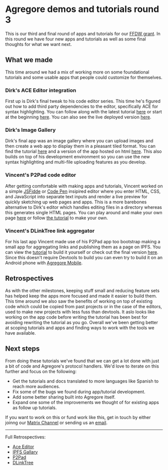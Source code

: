 # Agregore demos and tutorials round 3

This is our third and final round of apps and tutorials for our [FFDW grant](/blog/2023/01/demos-and-tutorials-announcement). In this round we have four new apps and tutorials as well as some final thoughts for what we want next.

## What we made

This time around we had a mix of working more on some foundational tutorials and some usable apps that people could customize for themselves.

### Dirk's ACE Editor integration

First up is Dirk's final tweak to his code editor series. This time he's figured out how to add third party dependencies to the editor, specifically ACE for syntax highlighting. You can follow along with the latest tutorial [here](/docs/tutorials/ipfs-3rdparty-dep/) or start at the beginning [here](/docs/tutorials/ipfs-browser-devenv/part-1). You can also see the live deployed version [here](/docs/examples/browser-devenv-v3/index.html).

### Dirk's Image Gallery

Dirk's final app was an image gallery where you can upload images and then create a web app to display them in a pleasant tiled format. You can find the tutorial [here](/docs/tutorials/ipfs-gallery/) and a version of the app hosted on html [here](/docs/examples/ipfs-gallery/). This also builds on top of his development environment so you can use the new syntax highlighting and multi-file uploading features as you develop.

### Vincent's P2Pad code editor

After getting comfortable with making apps and tutorials, Vincent worked on a simple [JSFidde](https://jsfiddle.net/) or [Code Pen](https://codepen.io/) insipired editor where you enter HTML, CSS, and JavaScript into separate text inputs and render a live preview for quickly sketching up web pages and apps. This is a more barebones alternative to Dirk's editor which handles editing files in a directory whereas this generates single HTML pages. You can play around and make your own page [here](/docs/examples/p2pad/) or follow [the tutorial](/docs/tutorials/p2pad-code-editor.md) to make your own.

### Vincent's DLinkTree link aggregator

For his last app Vincent made use of his P2Pad app too bootstrap making a small app for aggregating links and publishing them as a page on IPFS. You can view the
[tutorial](/docs/tutorials/dlinktree-builder.md) to build it yourself or check out the final version [here](/docs/examples/dlinktree-builder/). Since this doesn't require Devtools to build you can even try to build it on an Android phone with [Agregore Mobile](https://github.com/AgregoreWeb/agregore-mobile/releases/tag/101.0.4951.53).

## Retrospectives

As with the other milestones, keeping stuff small and reducing feature sets has helped keep the apps more focused and made it easier to build them. This time around we also saw the benefits of working on top of existing code which could be copied from past projects or in the case of the editors, used to make new projects with less fuss than devtools. It aslo looks like working on the app code before writing the tutorial has been best for avoiding rewriting the tutorial as you go. Overall we've been getting better at scoping tutorials and apps and finding ways to work with the tools we have available.

## Next steps

From doing these tutorials we've found that we can get a lot done with just a bit of code and Agregore's protocol handlers. We'd love to iterate on this further and focus on the following:
- Get the tutorials and docs translated to more languages like Spanish to reach more audiences.
- Fix some of the bugs we found during app/tutorial development.
- Add some better sharing built into Agregore itself.
- Expand one some of the improvements we thought of for existing apps as follow up tutorials.

If you want to work on this or fund work like this, get in touch by either joinng our [Matrix Channel](https://matrix.to/#/#agregore:mauve.moe) or sending us an [email](mailto:agregore@mauve.moe).

---

Full Retrospectives:

- [Ace Editor](/blog/2024/01/ipfs-3rd-party-dep-retrospective.md)
- [IPFS Gallary](/blog/2024/03/ipfs-gallery-retrospective.md)
- [P2Pad](/blog/2024/01/p2pad-code-editor-retrospective.md)
- [DLinkTree](/blog/2024/03/dlinktree-builder-retrospective.md)
